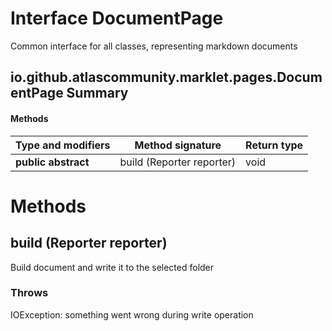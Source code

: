 Interface DocumentPage
======================
Common interface for all classes, representing markdown documents

io.github.atlascommunity.marklet.pages.DocumentPage Summary
-------
#### Methods
| Type and modifiers  | Method signature          | Return type |
| ------------------- | ------------------------- | ----------- |
| **public abstract** | build (Reporter reporter) | void        |

Methods
=======
build (Reporter reporter)
-------------------------
Build document and write it to the selected folder

### Throws

IOException: something went wrong during write operation



